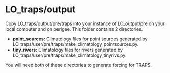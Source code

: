 # LO_traps/output

Copy LO_traps/output/pre/traps into your instance of LO_output/pre on your local computer and on perigee. This folder contains 2 directories.

- **point_sources:** Climatology files for point sources generated by LO_traps/user/pre/traps/make_climatology_pointsources.py.
- **tiny_rivers:** Climatology files for rivers generated by LO_traps/user/pre/traps/make_climatology_tinyrivs.py.

You will need both of these directories to generate forcing for TRAPS.